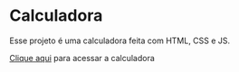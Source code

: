 <h1>Calculadora</h1>

Esse projeto é uma calculadora feita com HTML, CSS e JS.

<a href="https://haayron.github.io/calculator/">Clique aqui</a> para acessar a calculadora
